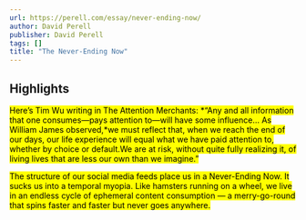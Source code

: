 ```yaml
---
url: https://perell.com/essay/never-ending-now/
author: David Perell
publisher: David Perell
tags: []
title: "The Never-Ending Now"
---
```


## Highlights
<mark>Here’s Tim Wu writing in The Attention Merchants: *“Any and all information that one consumes—pays attention to—will have some influence… As William James observed,*we must reflect that, when we reach the end of our days, our life experience will equal what we have paid attention to, whether by choice or default.We are at risk, without quite fully realizing it, of living lives that are less our own than we imagine.”</mark>

<mark>The structure of our social media feeds place us in a Never-Ending Now. It sucks us into a temporal myopia. Like hamsters running on a wheel, we live in an endless cycle of ephemeral content consumption — a merry-go-round that spins faster and faster but never goes anywhere.</mark>